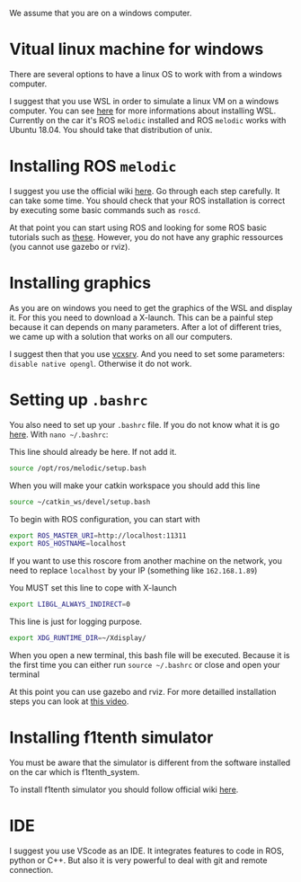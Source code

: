 We assume that you are on a windows computer. 

# Vitual linux machine for windows

There are several options to have a linux OS to work with from a windows computer.

I suggest that you use WSL in order to simulate a linux VM on a windows computer. You can see [here](https://learn.microsoft.com/fr-fr/windows/wsl/install) for more informations about installing WSL. Currently on the car it's ROS `melodic` installed and ROS `melodic` works with Ubuntu 18.04. You should take that distribution of unix.

# Installing ROS `melodic`

I suggest you use the official wiki [here](http://wiki.ros.org/melodic/Installation/Ubuntu). Go through each step carefully. It can take some time.
You should check that your ROS installation is correct by executing some basic commands such as `roscd`.

At that point you can start using ROS and looking for some ROS basic tutorials such as [these](http://wiki.ros.org/tf/Tutorials). However, you do not have any graphic ressources (you cannot use gazebo or rviz).

# Installing graphics

As you are on windows you need to get the graphics of the WSL and display it. For this you need to download a X-launch. This can be a painful step because it can depends on many parameters. After a lot of different tries, we came up with a solution that works on all our computers.

I suggest then that you use [vcxsrv](https://sourceforge.net/projects/vcxsrv/). And you need to set some parameters: `disable native opengl`. Otherwise it do not work.


# Setting up `.bashrc`

You also need to set up your `.bashrc` file. If you do not know what it is go [here](https://www.digitalocean.com/community/tutorials/bashrc-file-in-linux).
With `nano ~/.bashrc`:

This line should already be here. If not add it.
```sh
source /opt/ros/melodic/setup.bash
```

When you will make your catkin workspace you should add this line
```sh
source ~/catkin_ws/devel/setup.bash
```

To begin with ROS configuration, you can start with
```sh
export ROS_MASTER_URI=http://localhost:11311
export ROS_HOSTNAME=localhost
```

If you want to use this roscore from another machine on the network, you need to replace `localhost` by your IP (something like `162.168.1.89`)

You MUST set this line to cope with X-launch
```sh
export LIBGL_ALWAYS_INDIRECT=0
```

This line is just for logging purpose.
```sh
export XDG_RUNTIME_DIR=~/Xdisplay/
```

When you open a new terminal, this bash file will be executed. Because it is the first time you can either run `source ~/.bashrc` or close and open your terminal

At this point you can use gazebo and rviz. For more detailled installation steps you can look at [this video](https://www.youtube.com/watch?v=DW7l9LHdK5c).

# Installing f1tenth simulator

You must be aware that the simulator is different from the software installed on the car which is f1tenth_system.

To install f1tenth simulator you should follow official wiki [here](https://f1tenth.readthedocs.io/en/stable/going_forward/simulator/sim_install.html).

# IDE

I suggest you use VScode as an IDE. It integrates features to code in ROS, python or C++. But also it is very powerful to deal with git and remote connection.
